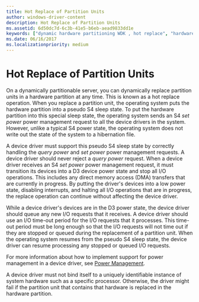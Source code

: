 ```yaml
---
title: Hot Replace of Partition Units
author: windows-driver-content
description: Hot Replace of Partition Units
ms.assetid: 6d50dc7d-6c3b-41e5-b6eb-aead9833dd1e
keywords: ["dynamic hardware partitioning WDK , hot replace", "hardware partitioning WDK dynamic , hot replace", "partitioning WDK dynamic hardware , hot replace", "hot replace WDK dynamic hardware partitioning"]
ms.date: 06/16/2017
ms.localizationpriority: medium
---
```


# Hot Replace of Partition Units


On a dynamically partitionable server, you can dynamically replace partition units in a hardware partition at any time. This is known as a hot replace operation. When you replace a partition unit, the operating system puts the hardware partition into a pseudo S4 sleep state. To put the hardware partition into this special sleep state, the operating system sends an S4 *set power* power management request to all the device drivers in the system. However, unlike a typical S4 power state, the operating system does not write out the state of the system to a hibernation file.

A device driver must support this pseudo S4 sleep state by correctly handling the *query power* and *set power* power management requests. A device driver should never reject a *query power* request. When a device driver receives an S4 *set power* power management request, it must transition its devices into a D3 device power state and stop all I/O operations. This includes any direct memory access (DMA) transfers that are currently in progress. By putting the driver's devices into a low power state, disabling interrupts, and halting all I/O operations that are in progress, the replace operation can continue without affecting the device driver.

While a device driver's devices are in the D3 power state, the device driver should queue any new I/O requests that it receives. A device driver should use an I/O time-out period for the I/O requests that it processes. This time-out period must be long enough so that the I/O requests will not time out if they are stopped or queued during the replacement of a partition unit. When the operating system resumes from the pseudo S4 sleep state, the device driver can resume processing any stopped or queued I/O requests.

For more information about how to implement support for power management in a device driver, see [Power Management](implementing-power-management.md).

A device driver must not bind itself to a uniquely identifiable instance of system hardware such as a specific processor. Otherwise, the driver might fail if the partition unit that contains that hardware is replaced in the hardware partition.

 

 




